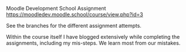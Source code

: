 Moodle Development School Assignment
https://moodledev.moodle.school/course/view.php?id=3

See the branches for the different assignment attempts.

Within the course itself I have blogged extensively while completing the assignments, including my mis-steps.  We learn most from our mistakes.